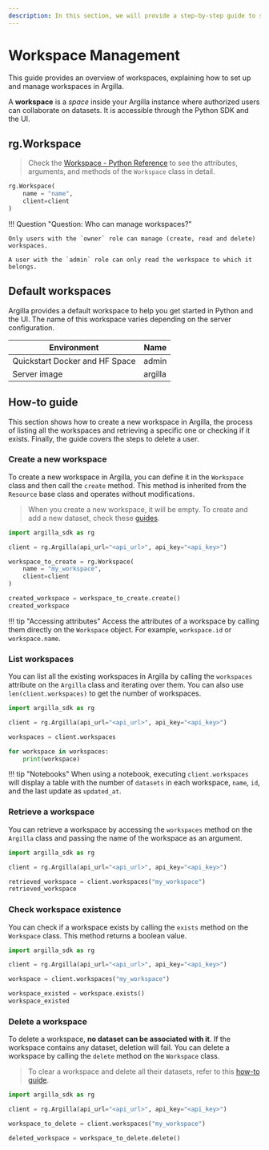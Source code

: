 ```yaml
---
description: In this section, we will provide a step-by-step guide to show how to manage workspaces.
---
```


# Workspace Management

This guide provides an overview of workspaces, explaining how to set up and manage workspaces in Argilla.

A **workspace** is a *space* inside your Argilla instance where authorized users can collaborate on datasets. It is accessible through the Python SDK and the UI.

## rg.Workspace

> Check the [Workspace - Python Reference](../../reference/argilla_sdk/workspaces.md) to see the attributes, arguments, and methods of the `Workspace` class in detail.

```python
rg.Workspace(
    name = "name",
    client=client
)
```

!!! Question "Question: Who can manage workspaces?"

    Only users with the `owner` role can manage (create, read and delete) workspaces.

    A user with the `admin` role can only read the workspace to which it belongs.

## Default workspaces

Argilla provides a default workspace to help you get started in Python and the UI. The name of this workspace varies depending on the server configuration.

| Environment                   | Name | 
|-------------------------------|----------|
| Quickstart Docker and HF Space | admin    | 
| Server image                  | argilla  |

## How-to guide

This section shows how to create a new workspace in Argilla, the process of listing all the workspaces and retrieving a specific one or checking if it exists. Finally, the guide covers the steps to delete a user.

### Create a new workspace

To create a new workspace in Argilla, you can define it in the `Workspace` class and then call the `create` method. This method is inherited from the `Resource` base class and operates without modifications.

> When you create a new workspace, it will be empty. To create and add a new dataset, check these [guides](../dataset.md).

```python
import argilla_sdk as rg

client = rg.Argilla(api_url="<api_url>", api_key="<api_key>")

workspace_to_create = rg.Workspace(
    name = "my_workspace",
    client=client
)

created_workspace = workspace_to_create.create()
created_workspace
```
!!! tip "Accessing attributes"
    Access the attributes of a workspace by calling them directly on the `Workspace` object. For example, `workspace.id` or `workspace.name`.

### List workspaces

You can list all the existing workspaces in Argilla by calling the `workspaces` attribute on the `Argilla` class and iterating over them. You can also use `len(client.workspaces)` to get the number of workspaces.

```python
import argilla_sdk as rg

client = rg.Argilla(api_url="<api_url>", api_key="<api_key>")

workspaces = client.workspaces

for workspace in workspaces:
    print(workspace)
```
!!! tip "Notebooks"
    When using a notebook, executing `client.workspaces` will display a table with the number of `datasets` in each workspace, `name`, `id`, and the last update as `updated_at`.

### Retrieve a workspace

You can retrieve a workspace by accessing the `workspaces` method on the `Argilla` class and passing the name of the workspace as an argument.

```python
import argilla_sdk as rg

client = rg.Argilla(api_url="<api_url>", api_key="<api_key>")

retrieved_workspace = client.workspaces("my_workspace")
retrieved_workspace
```

### Check workspace existence

You can check if a workspace exists by calling the `exists` method on the `Workspace` class. This method returns a boolean value.

```python
import argilla_sdk as rg

client = rg.Argilla(api_url="<api_url>", api_key="<api_key>")

workspace = client.workspaces("my_workspace")

workspace_existed = workspace.exists()
workspace_existed
```

### Delete a workspace

To delete a workspace, **no dataset can be associated with it**. If the workspace contains any dataset, deletion will fail. You can delete a workspace by calling the `delete` method on the `Workspace` class.

> To clear a workspace and delete all their datasets, refer to this [how-to guide](../dataset.md).

```python
import argilla_sdk as rg

client = rg.Argilla(api_url="<api_url>", api_key="<api_key>")

workspace_to_delete = client.workspaces("my_workspace")

deleted_workspace = workspace_to_delete.delete()
```